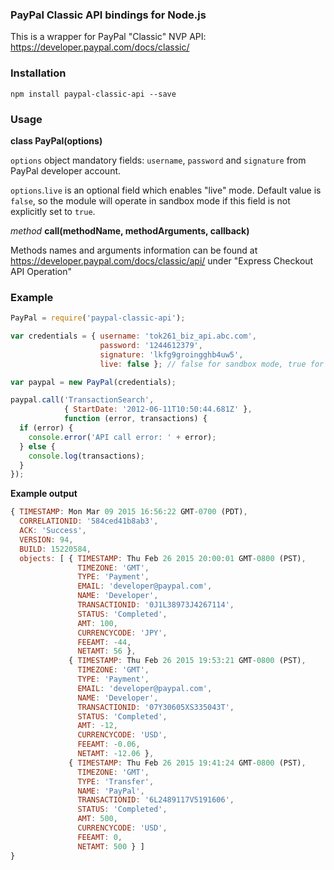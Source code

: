 
### PayPal Classic API bindings for Node.js

This is a wrapper for PayPal "Classic" NVP API: https://developer.paypal.com/docs/classic/

### Installation
```
npm install paypal-classic-api --save
```
### Usage
**class PayPal(options)**

`options` object mandatory fields: `username`, `password` and `signature` from PayPal developer account.

`options`.`live` is an optional field which enables "live" mode. Default value is `false`, so the module will operate in sandbox mode if this field is not explicitly set to `true`.

*method* **call(methodName, methodArguments, callback)**

Methods names and arguments information can be found at https://developer.paypal.com/docs/classic/api/ under "Express Checkout API Operation"

### Example
```javascript
PayPal = require('paypal-classic-api');

var credentials = { username: 'tok261_biz_api.abc.com',
                    password: '1244612379',
                    signature: 'lkfg9groingghb4uw5',
                    live: false }; // false for sandbox mode, true for live mode

var paypal = new PayPal(credentials);

paypal.call('TransactionSearch',
            { StartDate: '2012-06-11T10:50:44.681Z' },
            function (error, transactions) {
  if (error) {
    console.error('API call error: ' + error);
  } else {
    console.log(transactions);
  }
});
```

**Example output**
```javascript
{ TIMESTAMP: Mon Mar 09 2015 16:56:22 GMT-0700 (PDT),
  CORRELATIONID: '584ced41b8ab3',
  ACK: 'Success',
  VERSION: 94,
  BUILD: 15220584,
  objects: [ { TIMESTAMP: Thu Feb 26 2015 20:00:01 GMT-0800 (PST),
               TIMEZONE: 'GMT',
               TYPE: 'Payment',
               EMAIL: 'developer@paypal.com',
               NAME: 'Developer',
               TRANSACTIONID: '0J1L38973J4267114',
               STATUS: 'Completed',
               AMT: 100,
               CURRENCYCODE: 'JPY',
               FEEAMT: -44,
               NETAMT: 56 },
             { TIMESTAMP: Thu Feb 26 2015 19:53:21 GMT-0800 (PST),
               TIMEZONE: 'GMT',
               TYPE: 'Payment',
               EMAIL: 'developer@paypal.com',
               NAME: 'Developer',
               TRANSACTIONID: '07Y30605XS335043T',
               STATUS: 'Completed',
               AMT: -12,
               CURRENCYCODE: 'USD',
               FEEAMT: -0.06,
               NETAMT: -12.06 },
             { TIMESTAMP: Thu Feb 26 2015 19:41:24 GMT-0800 (PST),
               TIMEZONE: 'GMT',
               TYPE: 'Transfer',
               NAME: 'PayPal',
               TRANSACTIONID: '6L2489117V5191606',
               STATUS: 'Completed',
               AMT: 500,
               CURRENCYCODE: 'USD',
               FEEAMT: 0,
               NETAMT: 500 } ]
}
```

